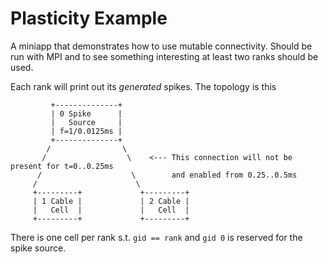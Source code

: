 # Plasticity Example

A miniapp that demonstrates how to use mutable connectivity. Should be run with
MPI and to see something interesting at least two ranks should be used.

Each rank will print out its _generated_ spikes. The topology is this
```
         +--------------+
         | 0 Spike      |
         |   Source     |
         | f=1/0.0125ms |
         +--------------+
        /                \ 
       /                  \    <--- This connection will not be present for t=0..0.25ms
      /                    \        and enabled from 0.25..0.5ms
     /                      \
     +---------+             +---------+
     | 1 Cable |             | 2 Cable |
     |   Cell  |             |   Cell  |
     +---------+             +---------+
```
There is one cell per rank s.t. `gid == rank` and `gid 0` is reserved for the spike source.

